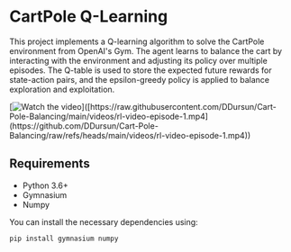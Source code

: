# CartPole Q-Learning

This project implements a Q-learning algorithm to solve the CartPole environment from OpenAI's Gym. The agent learns to balance the cart by interacting with the environment and adjusting its policy over multiple episodes. The Q-table is used to store the expected future rewards for state-action pairs, and the epsilon-greedy policy is applied to balance exploration and exploitation.

[![Watch the video]([https://raw.githubusercontent.com/DDursun/Cart-Pole-Balancing/main/videos/thumbnail.jpg](https://github.com/DDursun/Cart-Pole-Balancing/blob/8213922c35da31d9e4bcc918e9370edf7e2f3714/videos/thumbnail.png))]([https://raw.githubusercontent.com/DDursun/Cart-Pole-Balancing/main/videos/rl-video-episode-1.mp4](https://github.com/DDursun/Cart-Pole-Balancing/raw/refs/heads/main/videos/rl-video-episode-1.mp4))


## Requirements

- Python 3.6+
- Gymnasium
- Numpy

You can install the necessary dependencies using:

```bash
pip install gymnasium numpy
